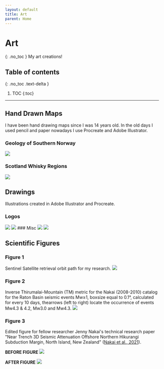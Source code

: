 ```yaml
---
layout: default
title: Art
parent: Home
---
```


# Art
{: .no_toc }
My art creations!

## Table of contents
{: .no_toc .text-delta }

1. TOC
{:toc}

---
## Hand Drawn Maps
 I have been hand drawing maps since I was 14 years old. In the old days I used pencil and paper nowadays I use Procreate and Adobe Illustrator.
### Geology of Southern Norway
<img src="{{site.baseurl}}/img/Geology of Southern Norway.jpg"/>

### Scotland Whisky Regions
<img src="{{site.baseurl}}/img/ScotlandMap.jpg"/>

## Drawings
Illustrations created in Adobe Illustrator and Procreate.

### Logos
<img src="{{site.baseurl}}/img/cugeologo1.jpg"/>
<img src="{{site.baseurl}}/img/cugeologo2.jpg"/>
### Misc
<img src="{{site.baseurl}}/img/coffee.jpg"/>
<img src="{{site.baseurl}}/img/BLM.jpg"/>

## Scientific Figures

### Figure 1
Sentinel Satellite retrieval orbit path for my research.
<img src="{{site.baseurl}}/img/sentinel_sat.png"/>
<!-- Gutenberg Richter Distribution Plot
<img src="{{site.baseurl}}/img/GR_plot.jpg"/> -->
### Figure 2
Inverse Thirumalai-Mountain (TM)  metric for the Nakai (2008-2010) catalog for the Raton Basin seismic events Mw≥1, boxsize equal to 0.1°,
calculated for every 10 days, thearrows (left to right) locate the occurrence of events Mw4.3 & 4.2, Mw3.0 and Mw4.3.
<img src="{{site.baseurl}}/img/TM_metric.jpg"/>
### Figure 3
Edited figure for fellow researcher Jenny Nakai's technical research paper "Near Trench 3D Seismic Attenuation Offshore Northern Hikurangi Subduction Margin, North Island, New Zealand" ([Nakai et al., 2021](https://agupubs.onlinelibrary.wiley.com/doi/full/10.1029/2020JB020810)).

**BEFORE FIGURE**
<img src="{{site.baseurl}}/img/jgrb54741-fig-0007-m-before.png"/>

**AFTER FIGURE**
<img src="{{site.baseurl}}/img/jgrb54741-fig-0007-m-after.png"/>
